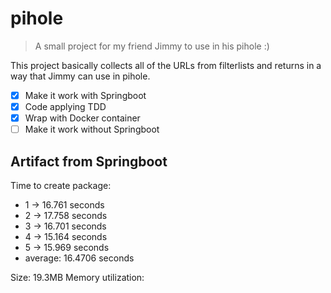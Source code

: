 # pihole
> A small project for my friend Jimmy to use in his pihole :) 

This project basically collects all of the URLs from filterlists and returns in a way that Jimmy can use in pihole.

- [x] Make it work with Springboot
- [x] Code applying TDD
- [x] Wrap with Docker container
- [ ] Make it work without Springboot

## Artifact from Springboot
Time to create package: 
 * 1 -> 16.761 seconds
 * 2 -> 17.758 seconds
 * 3 -> 16.701 seconds
 * 4 -> 15.164 seconds
 * 5 -> 15.969 seconds
 * average: 16.4706 seconds

Size: 19.3MB
Memory utilization: 